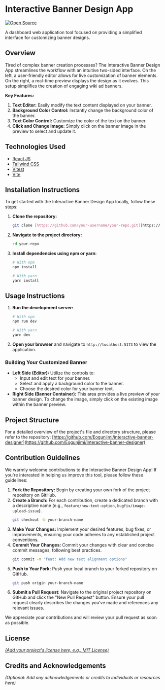  # Interactive Banner Design App

[![Open Source](https://img.shields.io/badge/Open%20Source-Yes-green.svg)](https://opensource.org/)

A dashboard web application tool focused on providing a simplified interface for customizing banner designs.

## Overview

Tired of complex banner creation processes? The Interactive Banner Design App streamlines the workflow with an intuitive two-sided interface. On the left, a user-friendly editor allows for live customization of banner elements. On the right, a real-time preview displays the design as it evolves. This setup simplifies the creation of engaging wiki ad banners.

**Key Features:**

1.  **Text Editor:** Easily modify the text content displayed on your banner.
2.  **Background Color Control:** Instantly change the background color of the banner.
3.  **Text Color Control:** Customize the color of the text on the banner.
4.  **Click and Change Image:** Simply click on the banner image in the preview to select and update it.

## Technologies Used

* [React JS](https://react.dev/)
* [Tailwind CSS](https://tailwindcss.com/)
* [Vitest](https://vitest.dev/)
* [Vite](https://vitejs.dev/)

## Installation Instructions

To get started with the Interactive Banner Design App locally, follow these steps:

1.  **Clone the repository:**
    ```bash
    git clone [https://github.com/your-username/your-repo.git](https://github.com/your-username/your-repo.git)
    ```
2.  **Navigate to the project directory:**
    ```bash
    cd your-repo
    ```
3.  **Install dependencies using npm or yarn:**
    ```bash
    # With npm
    npm install

    # With yarn
    yarn install
    ```

## Usage Instructions

1.  **Run the development server:**
    ```bash
    # With npm
    npm run dev

    # With yarn
    yarn dev
    ```
2.  **Open your browser** and navigate to `http://localhost:5173` to view the application.

### Building Your Customized Banner

* **Left Side (Editor):** Utilize the controls to:
    * Input and edit text for your banner.
    * Select and apply a background color to the banner.
    * Choose the desired color for your banner text.
* **Right Side (Banner Container):** This area provides a live preview of your banner design. To change the image, simply click on the existing image within the banner preview.

## Project Structure

For a detailed overview of the project's file and directory structure, please refer to the repository: [https://github.com/Eogunjimi/interactive-banner-designer](https://github.com/Eogunjimi/interactive-banner-designer)

## Contribution Guidelines

We warmly welcome contributions to the Interactive Banner Design App! If you're interested in helping us improve this tool, please follow these guidelines:

1.  **Fork the Repository:** Begin by creating your own fork of the project repository on GitHub.
2.  **Create a Branch:** For each contribution, create a dedicated branch with a descriptive name (e.g., `feature/new-text-option`, `bugfix/image-upload-issue`).
    ```bash
    git checkout -b your-branch-name
    ```
3.  **Make Your Changes:** Implement your desired features, bug fixes, or improvements, ensuring your code adheres to any established project conventions.
4.  **Commit Your Changes:** Commit your changes with clear and concise commit messages, following best practices.
    ```bash
    git commit -m "feat: Add new text alignment options"
    ```
5.  **Push to Your Fork:** Push your local branch to your forked repository on GitHub.
    ```bash
    git push origin your-branch-name
    ```
6.  **Submit a Pull Request:** Navigate to the original project repository on GitHub and click the "New Pull Request" button. Ensure your pull request clearly describes the changes you've made and references any relevant issues.

We appreciate your contributions and will review your pull request as soon as possible.

## License

[*(Add your project's license here, e.g., MIT License)*](LICENSE)

## Credits and Acknowledgements

*(Optional: Add any acknowledgements or credits to individuals or resources here)*
